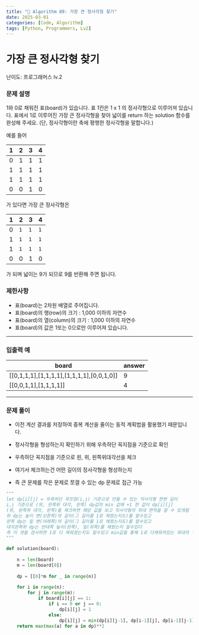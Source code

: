 ```yaml
---
title: "🧠 Algorithm 89: 가장 큰 정사각형 찾기"
date: 2025-03-01
categories: [Code, Algorithm]
tags: [Python, Programmers, Lv2]
---
```


# 가장 큰 정사각형 찾기

난이도: 프로그래머스 lv.2

### **문제 설명**

1와 0로 채워진 표(board)가 있습니다. 표 1칸은 1 x 1 의 정사각형으로 이루어져 있습니다. 표에서 1로 이루어진 가장 큰 정사각형을 찾아 넓이를 return 하는 solution 함수를 완성해 주세요. (단, 정사각형이란 축에 평행한 정사각형을 말합니다.)

예를 들어

| 1 | 2 | 3 | 4 |
| --- | --- | --- | --- |
| 0 | 1 | 1 | 1 |
| 1 | 1 | 1 | 1 |
| 1 | 1 | 1 | 1 |
| 0 | 0 | 1 | 0 |

가 있다면 가장 큰 정사각형은

| 1 | 2 | 3 | 4 |
| --- | --- | --- | --- |
| 0 | `1` | `1` | `1` |
| 1 | `1` | `1` | `1` |
| 1 | `1` | `1` | `1` |
| 0 | 0 | 1 | 0 |

가 되며 넓이는 9가 되므로 9를 반환해 주면 됩니다.

### 제한사항

- 표(board)는 2차원 배열로 주어집니다.
- 표(board)의 행(row)의 크기 : 1,000 이하의 자연수
- 표(board)의 열(column)의 크기 : 1,000 이하의 자연수
- 표(board)의 값은 1또는 0으로만 이루어져 있습니다.

---

### 입출력 예

| board | answer |
| --- | --- |
| [[0,1,1,1],[1,1,1,1],[1,1,1,1],[0,0,1,0]] | 9 |
| [[0,0,1,1],[1,1,1,1]] | 4 |

---

### 문제 풀이

- 이전 계산 결과를 저장하여 중복 계산을 줄이는 동적 계획법을 활용했기 때문입니다.

- 정사각형을 형성하는지 확인하기 위해 우측하단 꼭지점을 기준으로 확인
- 우측하단 꼭지점을 기준으로 왼, 위, 왼쪽위대각선을 체크
- 여기서 체크하는건 어떤 길이의 정사각형을 형성하는지
- 즉 큰 문제를 작은 문제로 쪼갤 수 있는 dp 문제로 접근 가능

```python
"""
let dp[i][j] = 우측하단 꼭짓점(i,j) 기준으로 만들 수 있는 직사각형 한변 길이
i,j 기준으로 (위, 왼쪽위 대각, 왼쪽) dp값의 min 값에 +1 한 값이 dp[i][j]
(위, 왼쪽위 대각, 왼쪽)을 체크하면 해당 값을 보고 직사각형의 최대 면적을 알 수 있게됨
위 dp는 높이 변(오른쪽)의 길이(그 길이를 1로 채웠는지도)를 알수있고
왼쪽 dp는 밑 변(아래쪽)의 길이(그 길이를 1로 채웠는지도)를 알수있고
대각왼쪽위 dp는 반대쪽 높이(왼쪽), 밑(위쪽)를 채웠는지 알수있다
즉 이 셋을 검사하면 1로 다 채워졌는지도 알수있고 min값을 통해 1로 다채워져있는 최대의 직사각형도 알수있다
"""

def solution(board):
    
    n = len(board)
    m = len(board[0])
    
    dp = [[0]*m for _ in range(n)]
    
    for i in range(n):
        for j in range(m):
            if board[i][j] == 1:
                if i == 0 or j == 0:
                    dp[i][j] = 1
                else:
                    dp[i][j] = min(dp[i][j-1], dp[i-1][j], dp[i-1][j-1]) + 1
    return max(max(a) for a in dp)**2
```